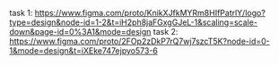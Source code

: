 task 1:
https://www.figma.com/proto/KnikXJfkMYRm8HIfPatrlY/logo?type=design&node-id=1-2&t=iH2ph8jaFGxgGJeL-1&scaling=scale-down&page-id=0%3A1&mode=design
task 2:
https://www.figma.com/proto/2FOp2zDkP7rQ7wj7szcT5K?node-id=0-1&mode=design&t=iXEke747ejpyo573-6
